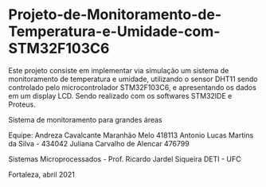 # Projeto-de-Monitoramento-de-Temperatura-e-Umidade-com-STM32F103C6
Este projeto consiste em implementar via simulação um sistema de monitoramento de temperatura e umidade, utilizando o sensor DHT11 sendo controlado pelo microcontrolador STM32F103C6, e apresentando os dados em um display LCD. Sendo realizado com os softwares STM32IDE e Proteus.



Sistema de monitoramento para grandes áreas 



Equipe:
Andreza Cavalcante Maranhão Melo	 418113
Antonio Lucas Martins da Silva  - 434042
Juliana Carvalho de Alencar	476799

Sistemas Microprocessados - Prof. Ricardo Jardel Siqueira
DETI - UFC



Fortaleza, abril 2021
